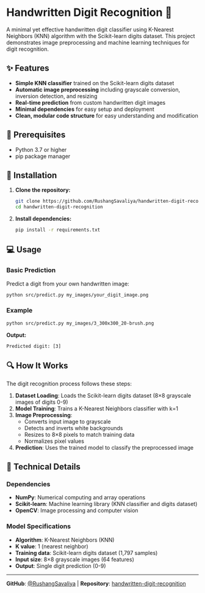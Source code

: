 # Handwritten Digit Recognition 🔢

A minimal yet effective handwritten digit classifier using K-Nearest Neighbors (KNN) algorithm with the Scikit-learn digits dataset. This project demonstrates image preprocessing and machine learning techniques for digit recognition.

## ✨ Features

- **Simple KNN classifier** trained on the Scikit-learn digits dataset
- **Automatic image preprocessing** including grayscale conversion, inversion detection, and resizing
- **Real-time prediction** from custom handwritten digit images
- **Minimal dependencies** for easy setup and deployment
- **Clean, modular code structure** for easy understanding and modification

## 🔧 Prerequisites

- Python 3.7 or higher
- pip package manager

## 🚀 Installation

1. **Clone the repository:**

   ```bash
   git clone https://github.com/RushangSavaliya/handwritten-digit-recognition.git
   cd handwritten-digit-recognition
   ```

2. **Install dependencies:**

   ```bash
   pip install -r requirements.txt
   ```

## 💻 Usage

### Basic Prediction

Predict a digit from your own handwritten image:

```bash
python src/predict.py my_images/your_digit_image.png
```

### Example

```bash
python src/predict.py my_images/3_300x300_20-brush.png
```

**Output:**

```text
Predicted digit: [3]
```

## 🔍 How It Works

The digit recognition process follows these steps:

1. **Dataset Loading**: Loads the Scikit-learn digits dataset (8×8 grayscale images of digits 0-9)
2. **Model Training**: Trains a K-Nearest Neighbors classifier with k=1
3. **Image Preprocessing**:
   - Converts input image to grayscale
   - Detects and inverts white backgrounds
   - Resizes to 8×8 pixels to match training data
   - Normalizes pixel values
4. **Prediction**: Uses the trained model to classify the preprocessed image

## 🔬 Technical Details

### Dependencies

- **NumPy**: Numerical computing and array operations
- **Scikit-learn**: Machine learning library (KNN classifier and digits dataset)
- **OpenCV**: Image processing and computer vision

### Model Specifications

- **Algorithm**: K-Nearest Neighbors (KNN)
- **K value**: 1 (nearest neighbor)
- **Training data**: Scikit-learn digits dataset (1,797 samples)
- **Input size**: 8×8 grayscale images (64 features)
- **Output**: Single digit prediction (0-9)

---

**GitHub**: [@RushangSavaliya](https://github.com/RushangSavaliya) | **Repository**: [handwritten-digit-recognition](https://github.com/RushangSavaliya/handwritten-digit-recognition)
